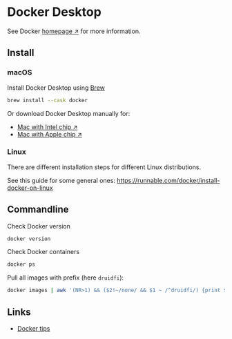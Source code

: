 # Docker Desktop

See Docker [homepage ↗️](https://www.docker.com/) for more information.

## Install

### macOS

Install Docker Desktop using [Brew](brew.md)

``` sh
brew install --cask docker
```

Or download Docker Desktop manually for:

- [Mac with Intel chip ↗️](https://desktop.docker.com/mac/main/amd64/Docker.dmg)
- [Mac with Apple chip ↗️](https://desktop.docker.com/mac/main/arm64/Docker.dmg)

### Linux

There are different installation steps for different Linux distributions.

See this guide for some general ones: https://runnable.com/docker/install-docker-on-linux

## Commandline

Check Docker version

``` sh
docker version
```

Check Docker containers

``` sh
docker ps
```

Pull all images with prefix (here `druidfi`):

``` sh
docker images | awk '(NR>1) && ($2!~/none/ && $1 ~ /^druidfi/) {print $1":"$2}' | xargs -L1 docker pull
```

## Links

- [Docker tips](docker-tips.md)
